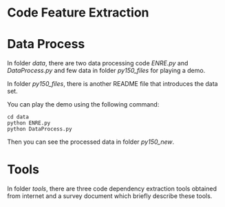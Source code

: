 # Code Feature Extraction

# Data Process

In folder *data*, there are two data processing code *ENRE.py* and *DataProcess.py* and few data in folder *py150_files* for playing a demo.

In folder *py150_files*, there is another README file that introduces the data set.

You can play the demo using the following command:

```
cd data
python ENRE.py
python DataProcess.py
```

Then you can see the processed data in folder *py150_new*.

# Tools

In folder *tools*, there are three code dependency extraction tools obtained from internet and a survey document which briefly describe these tools.

